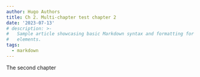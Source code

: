 ```yaml
---
author: Hugo Authors
title: Ch 2. Multi-chapter test chapter 2
date: '2023-07-13'
# description: >-
#   Sample article showcasing basic Markdown syntax and formatting for HTML
#   elements.
tags:
  - markdown
---
```

The second chapter
